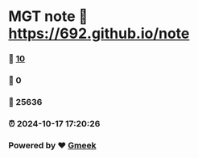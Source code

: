 # MGT note :link: https://692.github.io/note 
### :page_facing_up: [10](https://692.github.io/note/tag.html) 
### :speech_balloon: 0 
### :hibiscus: 25636 
### :alarm_clock: 2024-10-17 17:20:26 
### Powered by :heart: [Gmeek](https://github.com/Meekdai/Gmeek)

